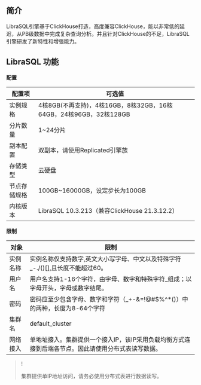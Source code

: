 ## 简介

LibraSQL引擎基于ClickHouse打造，高度兼容ClickHouse，能以非常低的延迟，从PB级数据中完成复杂查询分析。并且针对ClickHouse的不足，LibraSQL引擎研发了新特性和增强能力。

## LibraSQL 功能

**配置**

| 配置项       | 可选值                                                       |
| ------------ | ------------------------------------------------------------ |
| 实例规格     | 4核8GB(不再支持)，4核16GB，8核32GB，16核64GB，24核96GB，32核128GB |
| 分片数量     | 1~24分片                                                     |
| 副本配置     | 双副本，请使用Replicated引擎族                               |
| 存储类型     | 云硬盘                                                       |
| 节点存储规格 | 100GB~16000GB，设定步长为100GB                               |
| 内核版本     | LibraSQL 10.3.213（兼容ClickHouse 21.3.12.2）                |



**限制**

| 对象     | 限制                                                         |
| -------- | ------------------------------------------------------------ |
| 实例名称 | 实例名称仅支持数字,英文大小写字母、中文以及特殊字符_-./()[],且长度不能超过60。 |
| 用户名   | 用户名支持1-16个字符，由字母、数字和特殊字符_组成；以字母开头，字母或数字结尾。 |
| 密码     | 密码应至少包含字母、数字和字符（_+-&=!@#$%^*()）中的两种，长度为8-64个字符 |
| 集群名   | default_cluster                                              |
| 网络接入 | 单地址接入。集群提供一个接入IP，该IP采用负载均衡方式连接到后端各节点。因此请使用分布式表读写数据。 |

>!
>
>集群提供单IP地址访问，请务必使用分布式表进行数据读写。

